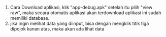 1. Cara Download aplikasi, klik "app-debug.apk" setelah itu pilih "view raw", maka secara otomatis aplikasi akan terdownload
aplikasi ini sudah memiliki database.
2. jika ingin melihat data yang diinput, bisa dengan mengklik titik tiga dipojok kanan atas, maka akan ada lihat data
